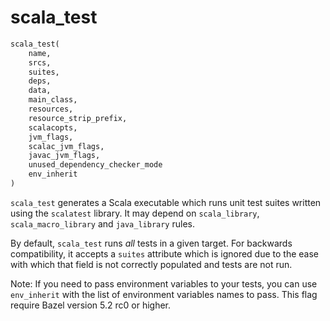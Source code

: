 # scala_test

```py
scala_test(
    name,
    srcs,
    suites,
    deps,
    data,
    main_class,
    resources,
    resource_strip_prefix,
    scalacopts,
    jvm_flags,
    scalac_jvm_flags,
    javac_jvm_flags,
    unused_dependency_checker_mode
    env_inherit
)
```

`scala_test` generates a Scala executable which runs unit test suites written
using the `scalatest` library. It may depend on `scala_library`,
`scala_macro_library` and `java_library` rules.

By default, `scala_test` runs _all_ tests in a given target.
For backwards compatibility, it accepts a `suites` attribute which
is ignored due to the ease with which that field is not correctly
populated and tests are not run.

Note: If you need to pass environment variables to your tests, you can use `env_inherit` with the list of environment variables names to pass. This flag require Bazel version 5.2 rc0 or higher.
